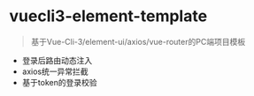 
# vuecli3-element-template

> 基于Vue-Cli-3/element-ui/axios/vue-router的PC端项目模板


- 登录后路由动态注入
- axios统一异常拦截
- 基于token的登录校验